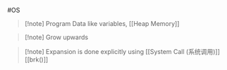 #OS 
>[!note] Program Data like variables, [[Heap Memory]]

>[!note] Grow upwards

>[!note] Expansion is done explicitly using [[System Call (系统调用)]] [[brk()]]